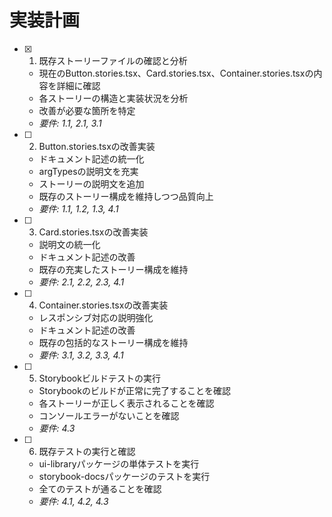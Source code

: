 # 実装計画

- [x] 1. 既存ストーリーファイルの確認と分析
  - 現在のButton.stories.tsx、Card.stories.tsx、Container.stories.tsxの内容を詳細に確認
  - 各ストーリーの構造と実装状況を分析
  - 改善が必要な箇所を特定
  - _要件: 1.1, 2.1, 3.1_

- [ ] 2. Button.stories.tsxの改善実装
  - ドキュメント記述の統一化
  - argTypesの説明文を充実
  - ストーリーの説明文を追加
  - 既存のストーリー構成を維持しつつ品質向上
  - _要件: 1.1, 1.2, 1.3, 4.1_

- [ ] 3. Card.stories.tsxの改善実装
  - 説明文の統一化
  - ドキュメント記述の改善
  - 既存の充実したストーリー構成を維持
  - _要件: 2.1, 2.2, 2.3, 4.1_

- [ ] 4. Container.stories.tsxの改善実装
  - レスポンシブ対応の説明強化
  - ドキュメント記述の改善
  - 既存の包括的なストーリー構成を維持
  - _要件: 3.1, 3.2, 3.3, 4.1_

- [ ] 5. Storybookビルドテストの実行
  - Storybookのビルドが正常に完了することを確認
  - 各ストーリーが正しく表示されることを確認
  - コンソールエラーがないことを確認
  - _要件: 4.3_

- [ ] 6. 既存テストの実行と確認
  - ui-libraryパッケージの単体テストを実行
  - storybook-docsパッケージのテストを実行
  - 全てのテストが通ることを確認
  - _要件: 4.1, 4.2, 4.3_